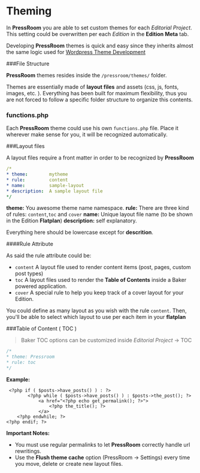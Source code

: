 # Theming

In **PressRoom** you are able to set custom themes for each *Editorial Project*. This setting could be overwritten per each *Edition* in the **Edition Meta** tab.

Developing **PressRoom** themes is quick and easy since they inherits almost the same logic used for [Wordpress Theme Development ](http://codex.wordpress.org/Theme_Development/ "Wordpress Theme Devepopment")

###File Structure

**PressRoom** themes resides inside the ```/pressroom/themes/``` folder.

Themes are essentially made of **layout files** and assets (css, js, fonts, images, etc. ). Everything has been built for maximum flexibility, thus you are not forced to follow a specific folder structure to organize this contents.


### functions.php
Each **PressRoom** theme could use his own `functions.php` file. Place it wherever make sense for you, it will be recognized automatically.

###Layout files

A layout files require a front matter in order to be recognized by **PressRoom**

``` yaml
/*
* theme:        mytheme
* rule:         content
* name:         sample-layout
* description:  A sample layout file
*/
```
**theme:** You awesome theme name namespace.
**rule:** There are three kind of rules: ```content```,```toc``` and ```cover```
**name:** Unique layout file name (to be shown in the Edition **Flatplan**)
**description:** self explanatory.

Everything here should be lowercase except for **descrition**.

####Rule Attribute

As said the rule attribute could be:

- ```content``` A layout file used to render content items (post, pages, custom post types)
- ```toc``` A layout files used to render the **Table of Contents** inside a Baker powered application.
-  ```cover``` A special rule to help you keep track of a cover layout for your Edition.

You could define as many layout as you wish with the rule ```content```. Then, you'll be able to select which layout to use per each item in your **flatplan**

###Table of Content ( TOC )

>Baker TOC options can be customized inside *Editorial Project* -> TOC

``` php
/*
* theme: Pressroom
* rule: toc
*/
```

 **Example:**


```
 <?php if ( $posts->have_posts() ) : ?>
		<?php while ( $posts->have_posts() ) : $posts->the_post(); ?>
			<a href="<?php echo get_permalink(); ?>">
				<?php the_title(); ?>
			</a>
	<?php endwhile; ?>
<?php endif; ?>
```
**Important Notes:**

- You must use regular permalinks to let **PressRoom** correctly handle url rewritings.
- Use the **Flush theme cache** option (PressRoom -> Settings) every time you move, delete or create new layout files.
